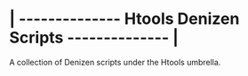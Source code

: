 
# | -------------- Htools Denizen Scripts -------------- | #

A collection of Denizen scripts under the Htools umbrella.
